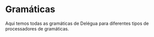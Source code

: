 # Gramáticas

Aqui temos todas as gramáticas de Delégua para diferentes tipos de processadores de gramáticas.